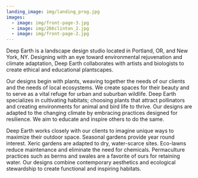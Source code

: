 ```yaml
---
landing_image: img/landing_prog.jpg
images:
  - image: img/front-page-3.jpg
  - image: img/266clinton_2.jpg
  - image: img/front-page-2.jpg
---
```

Deep Earth is a landscape design studio located in Portland, OR, and New York, NY. Designing with an eye toward environmental rejuvenation and climate adaptation, Deep Earth collaborates with artists and biologists to create ethical and educational plantscapes. 

Our designs begin with plants, weaving together the needs of our clients and the needs of local ecosystems. We create spaces for their beauty and to serve as a vital refuge for urban and suburban wildlife. Deep Earth specializes in cultivating habitats; choosing plants that attract pollinators and creating environments for animal and bird life to thrive. Our designs are adapted to the changing climate by embracing practices designed for resilience. We aim to educate and inspire others to do the same.

Deep Earth works closely with our clients to imagine unique ways to maximize their outdoor space. Seasonal gardens provide year round interest. Xeric gardens are adapted to dry, water-scarce sites. Eco-lawns reduce maintenance and eliminate the need for chemicals. Permaculture practices such as berms and swales are a favorite of ours for retaining water. Our designs combine contemporary aesthetics and ecological stewardship to create functional and inspiring habitats.



<!--EndFragment-->
